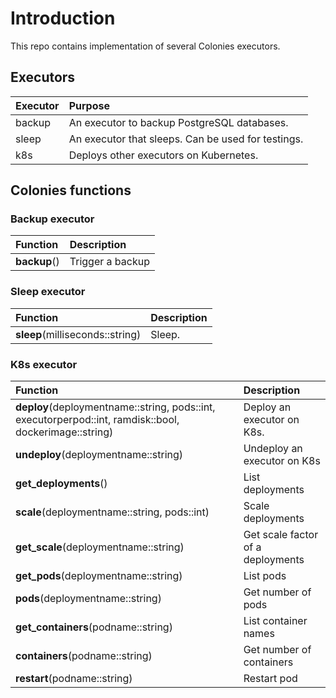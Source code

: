 # Introduction
This repo contains implementation of several Colonies executors. 

## Executors 
| Executor | Purpose                                            |
| :---     | :-----------                                       |
| backup   | An executor to backup PostgreSQL databases.        |
| sleep    | An executor that sleeps. Can be used for testings. |
| k8s      | Deploys other executors on Kubernetes.             |

## Colonies functions
### Backup executor
| Function     | Description      |
| :----------- | :-----------     |
| **backup**() | Trigger a backup |

### Sleep executor
| Function                        | Description  |
| :-----------                    | :----------- |
| **sleep**(milliseconds::string) | Sleep.       |

### K8s executor
| Function                                                                                               | Description                       |
| :-----------                                                                                           | :-----------                      |
| **deploy**(deploymentname::string, pods::int, executorperpod::int, ramdisk::bool, dockerimage::string) | Deploy an executor on K8s.        |
| **undeploy**(deploymentname::string)                                                                   | Undeploy an executor on K8s       |
| **get_deployments**()                                                                                  | List deployments                  | 
| **scale**(deploymentname::string, pods::int)                                                           | Scale deployments                 |
| **get_scale**(deploymentname::string)                                                                  | Get scale factor of a deployments |
| **get_pods**(deploymentname::string)                                                                   | List pods                         |
| **pods**(deploymentname::string)                                                                       | Get number of pods                |
| **get_containers**(podname::string)                                                                    | List container names              |
| **containers**(podname::string)                                                                        | Get number of containers          |
| **restart**(podname::string)                                                                           | Restart pod                       |
